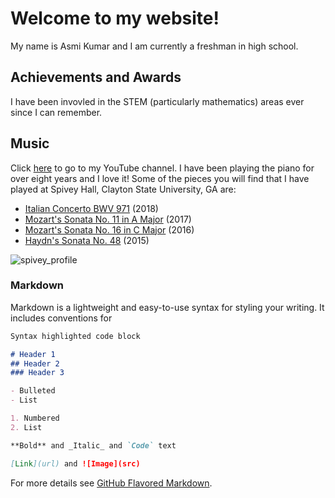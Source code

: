 # Welcome to my website!

My name is Asmi Kumar and I am currently a freshman in high school. 

## Achievements and Awards
I have been invovled in the STEM (particularly mathematics) areas ever since I can remember.

## Music
Click [here](https://www.youtube.com/user/AgniAsmi) to go to my YouTube channel.
I have been playing the piano for over eight years and I love it! Some of the pieces you will find that I have played at Spivey Hall, Clayton State University, GA are: 
- [Italian Concerto BWV 971](https://www.youtube.com/watch?v=cCm9cuC6L44) (2018)
- [Mozart's Sonata No. 11 in A Major](https://www.youtube.com/watch?v=2_EveVgN3Ko) (2017)
- [Mozart's Sonata No. 16 in C Major](https://www.youtube.com/watch?v=bMUg5aIvpaQ) (2016)
- [Haydn's Sonata No. 48](https://www.youtube.com/watch?v=w0qX87ZdOdY) (2015)

![spivey_profile](https://user-images.githubusercontent.com/30330886/44962801-207aba00-aef3-11e8-8d42-ca70a61b0745.PNG)

### Markdown

Markdown is a lightweight and easy-to-use syntax for styling your writing. It includes conventions for

```markdown
Syntax highlighted code block

# Header 1
## Header 2
### Header 3

- Bulleted
- List

1. Numbered
2. List

**Bold** and _Italic_ and `Code` text

[Link](url) and ![Image](src)
```

For more details see [GitHub Flavored Markdown](https://guides.github.com/features/mastering-markdown/).

